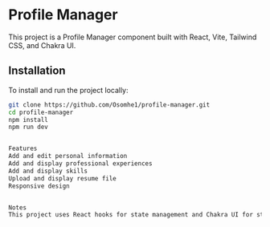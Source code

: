 # Profile Manager

This project is a Profile Manager component built with React, Vite, Tailwind CSS, and Chakra UI.

## Installation

To install and run the project locally:

```sh
git clone https://github.com/Osomhe1/profile-manager.git
cd profile-manager
npm install
npm run dev


Features
Add and edit personal information
Add and display professional experiences
Add and display skills
Upload and display resume file
Responsive design


Notes
This project uses React hooks for state management and Chakra UI for styling. Tailwind CSS is also integrated for utility-first CSS.
```
